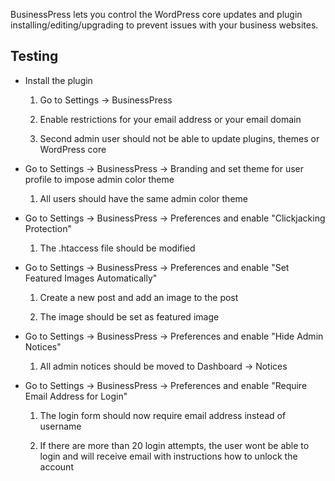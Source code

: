 BusinessPress lets you control the WordPress core updates and plugin installing/editing/upgrading to prevent issues with your business websites.

## Testing

* Install the plugin

  1. Go to Settings -> BusinessPress

  2. Enable restrictions for your email address or your email domain

  3. Second admin user should not be able to update plugins, themes or WordPress core

* Go to Settings -> BusinessPress -> Branding and set theme for user profile to impose admin color theme

  1. All users should have the same admin color theme

* Go to Settings -> BusinessPress -> Preferences and enable "Clickjacking Protection"

  1. The .htaccess file should be modified

* Go to Settings -> BusinessPress -> Preferences and enable "Set Featured Images Automatically"

  1. Create a new post and add an image to the post

  2. The image should be set as featured image

* Go to Settings -> BusinessPress -> Preferences and enable "Hide Admin Notices"

  1. All admin notices should be moved to Dashboard -> Notices

* Go to Settings -> BusinessPress -> Preferences and enable "Require Email Address for Login"

  1. The login form should now require email address instead of username

  2. If there are more than 20 login attempts, the user wont be able to login and will receive email with instructions how to unlock the account